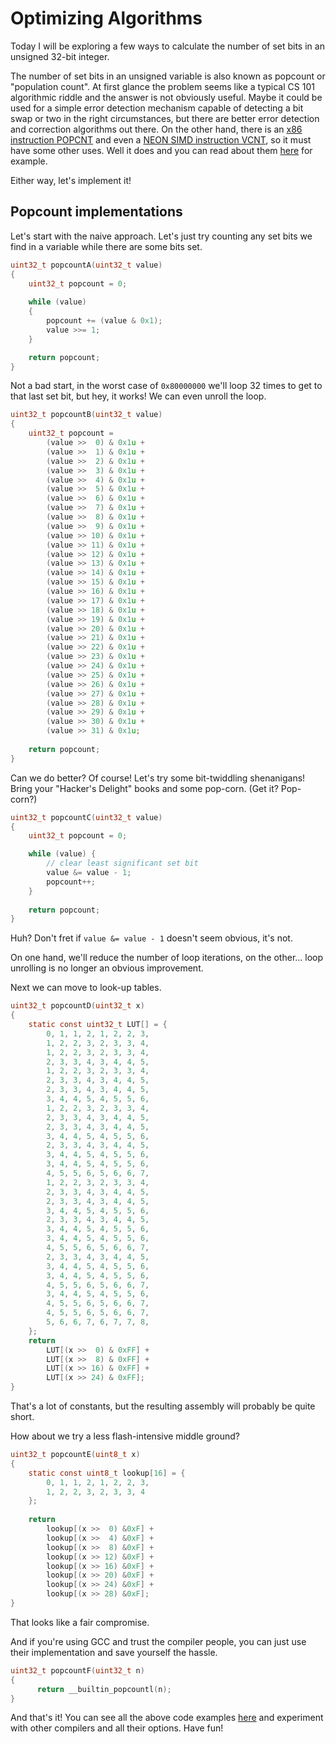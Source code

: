 Optimizing Algorithms
=====================

Today I will be exploring a few ways to calculate the number of set bits in an unsigned 32-bit integer.

The number of set bits in an unsigned variable is also known as popcount or "population count".
At first glance the problem seems like a typical CS 101 algorithmic riddle and the answer is not obviously useful.
Maybe it could be used for a simple error detection mechanism capable of detecting a bit swap or two in the right circumstances, but there are better error detection and correction algorithms out there.
On the other hand, there is an [x86 instruction POPCNT](https://www.felixcloutier.com/x86/popcnt) and even a [NEON SIMD instruction VCNT](https://developer.arm.com/documentation/den0018/a/NEON-Intrinsics-Reference/Data-processing/VCNT), so it must have some other uses. Well it does and you can read about them [here](https://vaibhavsagar.com/blog/2019/09/08/popcount) for example.

Either way, let's implement it!

Popcount implementations
------------------------

Let's start with the naive approach. Let's just try counting any set bits we find in a variable while there are some bits set.

```C
uint32_t popcountA(uint32_t value)
{
    uint32_t popcount = 0;
    
    while (value)
    {
        popcount += (value & 0x1);
        value >>= 1;
    }

    return popcount;
}
```

Not a bad start, in the worst case of `0x80000000` we'll loop 32 times to get to that last set bit, but hey, it works! We can even unroll the loop.

```C
uint32_t popcountB(uint32_t value)
{
    uint32_t popcount = 
        (value >>  0) & 0x1u +
        (value >>  1) & 0x1u +
        (value >>  2) & 0x1u +
        (value >>  3) & 0x1u +
        (value >>  4) & 0x1u +
        (value >>  5) & 0x1u +
        (value >>  6) & 0x1u +
        (value >>  7) & 0x1u +
        (value >>  8) & 0x1u +
        (value >>  9) & 0x1u +
        (value >> 10) & 0x1u +
        (value >> 11) & 0x1u +
        (value >> 12) & 0x1u +
        (value >> 13) & 0x1u +
        (value >> 14) & 0x1u +
        (value >> 15) & 0x1u +
        (value >> 16) & 0x1u +
        (value >> 17) & 0x1u +
        (value >> 18) & 0x1u +
        (value >> 19) & 0x1u +
        (value >> 20) & 0x1u +
        (value >> 21) & 0x1u +
        (value >> 22) & 0x1u +
        (value >> 23) & 0x1u +
        (value >> 24) & 0x1u +
        (value >> 25) & 0x1u +
        (value >> 26) & 0x1u +
        (value >> 27) & 0x1u +
        (value >> 28) & 0x1u +
        (value >> 29) & 0x1u +
        (value >> 30) & 0x1u +
        (value >> 31) & 0x1u;
    
    return popcount;
}
```

Can we do better? Of course! Let's try some bit-twiddling shenanigans! Bring your "Hacker's Delight" books and some pop-corn. (Get it? Pop-corn?)

```C
uint32_t popcountC(uint32_t value)
{
    uint32_t popcount = 0;

    while (value) {
        // clear least significant set bit 
        value &= value - 1;
        popcount++;
    }
    
    return popcount;
}
```

Huh? Don't fret if `value &= value - 1` doesn't seem obvious, it's not. 

On one hand, we'll reduce the number of loop iterations, on the other... loop unrolling is no longer an obvious improvement.

Next we can move to look-up tables.

```C
uint32_t popcountD(uint32_t x)
{
    static const uint32_t LUT[] = {
        0, 1, 1, 2, 1, 2, 2, 3, 
        1, 2, 2, 3, 2, 3, 3, 4, 
        1, 2, 2, 3, 2, 3, 3, 4, 
        2, 3, 3, 4, 3, 4, 4, 5, 
        1, 2, 2, 3, 2, 3, 3, 4, 
        2, 3, 3, 4, 3, 4, 4, 5, 
        2, 3, 3, 4, 3, 4, 4, 5, 
        3, 4, 4, 5, 4, 5, 5, 6, 
        1, 2, 2, 3, 2, 3, 3, 4, 
        2, 3, 3, 4, 3, 4, 4, 5, 
        2, 3, 3, 4, 3, 4, 4, 5, 
        3, 4, 4, 5, 4, 5, 5, 6, 
        2, 3, 3, 4, 3, 4, 4, 5, 
        3, 4, 4, 5, 4, 5, 5, 6, 
        3, 4, 4, 5, 4, 5, 5, 6, 
        4, 5, 5, 6, 5, 6, 6, 7, 
        1, 2, 2, 3, 2, 3, 3, 4, 
        2, 3, 3, 4, 3, 4, 4, 5, 
        2, 3, 3, 4, 3, 4, 4, 5, 
        3, 4, 4, 5, 4, 5, 5, 6, 
        2, 3, 3, 4, 3, 4, 4, 5, 
        3, 4, 4, 5, 4, 5, 5, 6, 
        3, 4, 4, 5, 4, 5, 5, 6, 
        4, 5, 5, 6, 5, 6, 6, 7, 
        2, 3, 3, 4, 3, 4, 4, 5, 
        3, 4, 4, 5, 4, 5, 5, 6, 
        3, 4, 4, 5, 4, 5, 5, 6, 
        4, 5, 5, 6, 5, 6, 6, 7, 
        3, 4, 4, 5, 4, 5, 5, 6, 
        4, 5, 5, 6, 5, 6, 6, 7, 
        4, 5, 5, 6, 5, 6, 6, 7, 
        5, 6, 6, 7, 6, 7, 7, 8, 
    };
    return 
        LUT[(x >>  0) & 0xFF] +
        LUT[(x >>  8) & 0xFF] +
        LUT[(x >> 16) & 0xFF] +
        LUT[(x >> 24) & 0xFF];
}
```

That's a lot of constants, but the resulting assembly will probably be quite short.

How about we try a less flash-intensive middle ground?

```C
uint32_t popcountE(uint8_t x)
{
    static const uint8_t lookup[16] = {
        0, 1, 1, 2, 1, 2, 2, 3,
        1, 2, 2, 3, 2, 3, 3, 4 
    };
   
    return 
        lookup[(x >>  0) &0xF] +
        lookup[(x >>  4) &0xF] +
        lookup[(x >>  8) &0xF] +
        lookup[(x >> 12) &0xF] +
        lookup[(x >> 16) &0xF] +
        lookup[(x >> 20) &0xF] +
        lookup[(x >> 24) &0xF] +
        lookup[(x >> 28) &0xF];
}
```

That looks like a fair compromise.

And if you're using GCC and trust the compiler people, you can just use their implementation and save yourself the hassle.

```C
uint32_t popcountF(uint32_t n)
{
      return __builtin_popcountl(n);
}
```

And that's it! You can see all the above code examples [here](https://godbolt.org/z/GPPdPercf) and experiment with other compilers and all their options. Have fun!

